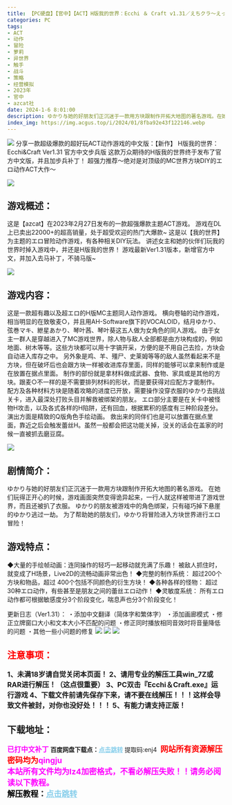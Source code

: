 ```yaml
---
title: 【PC硬盘】【官中】【ACT】H版我的世界：Ecchi ＆ Craft v1.31／えちクラ～えっち&クラフト～v1.31
categories: PC
tags:
- ACT
- 动作
- 冒险
- 萝莉
- 异世界
- 触手
- 战斗
- 策略
- 经营模拟
- 2023年
- 官中
- azcat社
date: 2024-1-6 8:01:00
description: ゆかり与她的好朋友们正沉迷于一款用方块跟制作开拓大地图的著名游戏。在她们玩得正开心的时候，游戏画面突然变得诡异起来，一行人就这样被带进了游戏世界，而且还被扒了衣服。ゆかり的朋友被游戏中的角色绑架，只有碰巧掉下悬崖的ゆかり逃过一劫。为了帮助她的朋友们，ゆかり将冒险进入方块世界进行エロ冒险！
index_img: https://img.acgus.top/i/2024/01/8fba92e43f122146.webp
---
```

![](https://img.acgus.top/i/2024/01/8fba92e43f122146.webp)
分享一款超级爆款的超好玩ACT动作游戏的中文版：【新作】
H版我的世界：Ecchi&Craft Ver1.31 官方中文步兵版
这款万众期待的H版我的世界终于发布了官方中文版，并且加步兵补丁！
超强力推荐～绝对是对顶级的MC世界方块DIY的エロ动作ACT大作～

![](https://img.acgus.top/i/2024/01/b36e8415a0122149.webp)
## 游戏概述：
这是【azcat】在2023年2月27日发布的一款超强爆款主题ACT游戏。
游戏在DL上已卖出22000+的超高销量，处于超受欢迎的热门大爆款~
这是以【我的世界】为主题的エロ冒险动作游戏，有各种相关DIY玩法。
讲述女主和她的伙伴们玩我的世界时掉入游戏中，并还是H版我的世界！
游戏最新Ver1.31版本，新增官方中文，并加入去马补丁，不骑马版~

![](https://img.acgus.top/i/2024/01/4f9bcd8294122152.webp)
## 游戏内容：
这是一款超有趣以及超エロ的H版MC主题同人动作游戏。
横向卷轴的动作游戏，相当明显的在致敬麦○，并且用AH-Software旗下的VOCALOID，结月ゆかり、弦巻マキ、紲星あかり、琴叶茜、琴叶葵这五人做为女角色的同人游戏。
由于女主一群人是穿越进入了MC游戏世界，除人物与敌人全部都是由方块构成的，例如地面、树木等等。这些方块都可以用十字镐开采，方便的是不用自己去捡，方块会自动进入库存之中。
另外象是鸡、羊、殭尸、史莱姆等等的敌人虽然看起来不是方块，但在破坏后也会跟方块一样被收进库存里面，同样的能够可以拿来制作或是在放置在据点里面。
制作的部份就是拿材料做成武器、食物、家具或是其他的方块。跟麦○不一样的是不需要排列材料的形状，而是要获得对应配方才能制作。
配方及各种材料方块是随着攻略的进度已开放，需要操作没穿衣服的ゆかり去挑战关卡，进入最深处打败头目并解救被绑架的朋友。
エロ部分主要是在关卡中被怪物H攻击，以及各式各样的H陷阱，还有回血，根据累积的感度有三种阶段差分。演出方面是精致的Q版角色手绘动画。
救出来的同伴们也是可以放置在据点里面，靠近之后会触发蕾丝H。虽然一般都会把这功能关掉，没关的话会在盖家的时候一直被抓去磨豆腐。

![](https://img.acgus.top/i/2024/01/1d9c57fa10122155.webp)
## 剧情简介：
ゆかり与她的好朋友们正沉迷于一款用方块跟制作开拓大地图的著名游戏。
在她们玩得正开心的时候，游戏画面突然变得诡异起来，一行人就这样被带进了游戏世界，而且还被扒了衣服。
ゆかり的朋友被游戏中的角色绑架，只有碰巧掉下悬崖的ゆかり逃过一劫。
为了帮助她的朋友们，ゆかり将冒险进入方块世界进行エロ冒险！

## 游戏特点：
◆大量的手绘帧动画：连同操作的轻巧一起移动就充满了乐趣！
被敌人抓住时，就变成了H场景，Live2D的流畅动画非常出色！
◆完整的制作系统：
超过200个方块和物品，超过 400个包括不同颜色的衍生方块！
◆各种各样的怪物：
超过30种エロ动作，有些甚至是朋友之间的蕾丝エロ动作！
◆灵敏度系统：
所有エロ动作都可根据敏感度分3个阶段变化，喘息声也分3个阶段变化！

更新日志（Ver1.31）：
・添加中文翻译（简体字和繁体字）
・添加画廊模式
・修正立牌窗口大小和文本大小不匹配的问题
・修正同时播放相同音效时将音量降低的问题
・其他一些小问题的修复
![](https://img.acgus.top/i/2024/01/1d9c57fa10122155.webp)
![](https://img.acgus.top/i/2024/01/4f9bcd8294122152.webp)
![](https://img.acgus.top/i/2024/01/b36e8415a0122149.webp)





## <font color=#FF0000 >注意事项：</font>
<font size=3><b>1、未满18岁请自觉关闭本页面！
2、请用专业的解压工具win_7Z或RAR进行解压！（这点很重要）
3、PC双击『Ecchi＆Craft.exe』运行游戏
4、下载文件前请先保存下来，请不要在线解压！！！这样会导致文件被封，对你也没好处！！！
5、有能力请支持正版！</b></font>

## 下载地址：
<font color=#FF00FF size=3><b>已打中文补丁</b></font>
<b>百度网盘下载点：</b><a href="https://pan.baidu.com/s/1nXnIi1OlCeNredEIPBGPVQ?pwd=enj4" style="color: #87CEEB;"><b>点击跳转</b></a> 提取码:enj4
<a style="padding: 0" href="https://post.qingju.org/AD/"><img style="max-width:100%" src="https://img.acgus.top/i/2024/07/478f689b8021d8d499ab43d21acf137a.gif" alt=""></a>
<b><font color=#FF0000 size=4>网站所有资源解压密码均为</b></font><b><font color=#FF00FF size=4>qingju</font><font color=#FF0000 ></font></b><br><b><font color=#FF00FF size=4>本站所有文件均为lz4加密格式，不看必解压失败！！请务必阅读以下教程。</b></font><br><b><font color=#000 size=4>解压教程：</b><a href="https://post.qingju.org/tutorial/000/" style="color: #87CEEB;"><b>点击跳转</b></a>